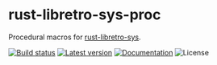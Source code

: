 rust-libretro-sys-proc
======================

Procedural macros for [rust-libretro-sys](../).

[![Build status](https://img.shields.io/github/actions/workflow/status/max-m/rust-libretro/main.yml?branch=master)](https://github.com/max-m/rust-libretro/actions)
[![Latest version](https://img.shields.io/crates/v/rust-libretro-sys-proc.svg)](https://crates.io/crates/rust-libretro-sys-proc)
[![Documentation](https://docs.rs/rust-libretro-sys-proc/badge.svg)](https://docs.rs/rust-libretro-sys-proc)
![License](https://img.shields.io/crates/l/rust-libretro-sys-proc.svg)
